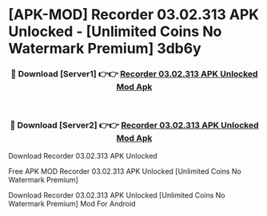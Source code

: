 # [APK-MOD] Recorder 03.02.313 APK Unlocked - [Unlimited Coins No Watermark Premium] 3db6y



<div align="center">
<h3>🔴 Download [Server1] 👉👉 <a href="https://momento.my/?title=Recorder_03.02.313_APK_Unlocked">Recorder 03.02.313 APK Unlocked Mod Apk</a></h3><br>

<h3>🔴 Download [Server2] 👉👉 <a href="https://momento.my/?title=Recorder_03.02.313_APK_Unlocked">Recorder 03.02.313 APK Unlocked Mod Apk</a></h3>
</div>



Download Recorder 03.02.313 APK Unlocked 

Free APK MOD Recorder 03.02.313 APK Unlocked [Unlimited Coins No Watermark Premium]

Download Recorder 03.02.313 APK Unlocked [Unlimited Coins No Watermark Premium] Mod For Android
